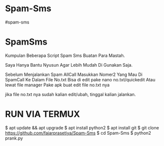 # Spam-Sms
#spam-sms
# SpamSms

Kumpulan Beberapa Script Spam Sms Buatan Para Mastah.

Saya Hanya Bantu Nyusun Agar Lebih Mudah Di Gunakan Saja.

Sebelum Menjalankan Spam AllCall
Masukkan Nomer2 Yang Mau Di SpamCall
Ke Dalam File No.txt Bisa di edit pake nano no.txt/quickedit
Atau lewat file manager Pake apk buat edit file no.txt nya

jika file no.txt nya sudah kalian edit/ubah, tinggal kalian jalankan.

# RUN VIA TERMUX

$ apt update && apt upgrade
$ apt install python2
$ apt install git
$ git clone https://github.com/fajarprasetiya/Spam-Sms
$ cd Spam-Sms
$ python2 prank.py
